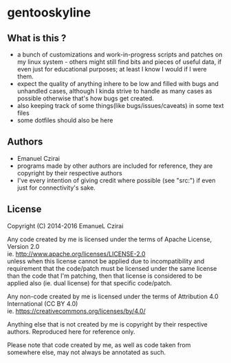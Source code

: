 gentooskyline
=============


What is this ?
--------------

- a bunch of customizations and work-in-progress scripts and patches on my linux system - others might still find bits and pieces of useful data, if even just for educational purposes; at least I know I would if I were them.
- expect the quality of anything inhere to be low and filled with bugs and unhandled cases, although I kinda strive to handle as many cases as possible otherwise that's how bugs get created.
- also keeping track of some things(like bugs/issues/caveats) in some text files 
- some dotfiles should also be here 


Authors
-------

* Emanuel Czirai
* programs made by other authors are included for reference, they are copyright by their respective authors
* I've every intention of giving credit where possible (see "src:") if even just for connectivity's sake.

License
-------

Copyright (C) 2014-2016 EmanueL Czirai

Any code created by me is licensed under the terms of Apache License, Version 2.0  
ie. http://www.apache.org/licenses/LICENSE-2.0  
unless when this license cannot be applied due to incompatibility and requirement that the code/patch must be licensed under the same license than the code that I'm patching, then that license is considered to be applied also (ie. dual license) for that specific code/patch.

Any non-code created by me is licensed under the terms of Attribution 4.0 International (CC BY 4.0)  
ie. https://creativecommons.org/licenses/by/4.0/  

Anything else that is not created by me is copyright by their respective authors. Reproduced here for reference only.

Please note that code created by me, as well as code taken from somewhere else, may not always be annotated as such.

